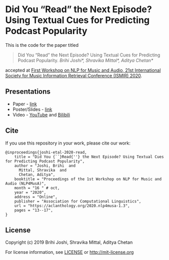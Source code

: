 # Did You “Read” the Next Episode? Using Textual Cues for Predicting Podcast Popularity

This is the code for the paper titled 

>Did You “Read” the Next Episode? Using Textual Cues for Predicting Podcast Popularity. *Brihi Joshi\*, Shravika Mittal\*, Aditya Chetan\**

accepted at [First Workshop on NLP for Music and Audio, 21st International Society for Music Information Retrieval Conference (ISMIR) 2020](https://sites.google.com/view/nlp4musa).

## Presentations

- Paper - [link](https://drive.google.com/file/d/1fPwzroOnWXRD91jYB9RybaueIB3W4P9T/view)
- Poster/Slides - [link](https://drive.google.com/file/d/1i253hj5qXooFgazL22x4r8zJBsMisPEr/view)
- Video - [YouTube](https://www.youtube.com/watch?v=4e_8meyAmnE&list=PL44xXQ2KNZ0Inxy6ZIol47RkmPWWRCTBQ&index=15) and [Bilibili](https://www.bilibili.com/video/BV1Kk4y1C7jV)

## Cite

If you use this repository in your work, please cite our work:

```
@inproceedings{joshi-etal-2020-read,
    title = "Did You {``}Read{''} the Next Episode? Using Textual Cues for Predicting Podcast Popularity",
    author = "Joshi, Brihi  and
      Mittal, Shravika  and
      Chetan, Aditya",
    booktitle = "Proceedings of the 1st Workshop on NLP for Music and Audio (NLP4MusA)",
    month = "16 " # oct,
    year = "2020",
    address = "Online",
    publisher = "Association for Computational Linguistics",
    url = "https://aclanthology.org/2020.nlp4musa-1.3",
    pages = "13--17",
}
```

## License

Copyright (c) 2019 Brihi Joshi, Shravika Mittal, Aditya Chetan

For license information, see [LICENSE](LICENSE) or http://mit-license.org
